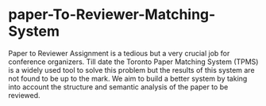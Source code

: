 # paper-To-Reviewer-Matching-System
Paper to Reviewer Assignment is a tedious but a very crucial job for conference organizers. Till date the Toronto Paper Matching System (TPMS) is a widely used tool to solve this problem but the results of this system are not found to be up to the mark. We aim to build a better system by taking into account the structure and semantic analysis of the paper to be reviewed.
